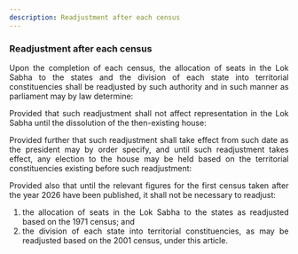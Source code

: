 ```yaml
---
description: Readjustment after each census
---
```


### Readjustment after each census
<div style="text-align: justify">

Upon the completion of each census, the allocation of seats in the Lok Sabha to the states and the division of each state into territorial constituencies shall be readjusted by such authority and in such manner as parliament may by law determine:

</p>
Provided that such readjustment shall not affect representation in the Lok Sabha until the dissolution of the then-existing house:

</p>

Provided further that such readjustment shall take effect from such date as the president may by order specify, and until such readjustment takes effect, any election to the house may be held based on the territorial constituencies existing before such readjustment:

</p>

Provided also that until the relevant figures for the first census taken after the year 2026 have been published, it shall not be necessary to readjust:

</div>

1. <div style="text-align: justify"> the allocation of seats in the Lok Sabha to the states as readjusted based on the 1971 census; and
2. <div style="text-align: justify"> the division of each state into territorial constituencies, as may be readjusted based on the 2001 census, under this article.
